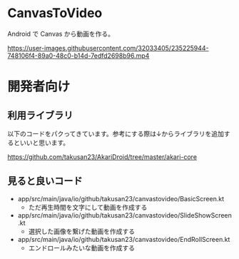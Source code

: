 # CanvasToVideo

Android で Canvas から動画を作る。

https://user-images.githubusercontent.com/32033405/235225944-748106f4-89a0-48c0-b14d-7edfd2698b96.mp4

# 開発者向け

## 利用ライブラリ
以下のコードをパクってきています。参考にする際は↓からライブラリを追加するといいと思います。  

https://github.com/takusan23/AkariDroid/tree/master/akari-core

## 見ると良いコード

- app/src/main/java/io/github/takusan23/canvastovideo/BasicScreen.kt
  - ただ再生時間を文字にして動画を作成する
- app/src/main/java/io/github/takusan23/canvastovideo/SlideShowScreen.kt
  - 選択した画像を繋げた動画を作成する
- app/src/main/java/io/github/takusan23/canvastovideo/EndRollScreen.kt
  - エンドロールみたいな動画を作成する
